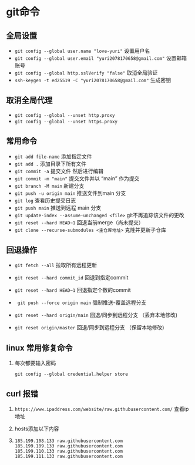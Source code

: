# git命令

## 全局设置

+ ``` git config --global user.name "love-yuri" ``` 设置用户名
+ ``` git config --global user.email "yuri2078170658@gmail.com" ``` 设置邮箱账号
+ ``` git config --global http.sslVerify "false" ``` 取消全局验证
+ `ssh-keygen -t ed25519 -C "yuri2078170658@gmail.com"` 生成密钥

## 取消全局代理

+ ``` git config --global --unset http.proxy ```
+ ``` git config --global --unset https.proxy ```

## 常用命令

+ ``` git add file-name ``` 添加指定文件
+ ``` git add . ``` 添加目录下所有文件
+ ``` git commit -a ``` 提交文件 然后进行编辑
+ ``` git commit -m "main" ``` 提交文件并以 “main” 作为提交
+ ``` git branch -M main ``` 新建分支
+ ``` git push -u origin main ``` 推送文件到main 分支
+ ``` git log ``` 查看历史提交日志
+ ``` git push main ``` 推送到远程 main 分支
+ `git update-index --assume-unchanged <file>` git不再追踪该文件的更改   
+ `git reset --hard HEAD~1` 回退当前merge（尚未提交）
+ `git clone --recurse-submodules <主仓库地址>` 克隆并更新子仓库

## 回退操作

- ```` git fetch --all ```` 拉取所有远程更新
- ``` git reset --hard commit_id ``` 回退到指定commit
- `git reset --hard HEAD~1` 回退指定个数的commit
- ` git push --force origin main` 强制推送-覆盖远程分支

- `git reset --hard origin/main` 回退/同步到远程分支 （丢弃本地修改)
- `git reset origin/master` 回退/同步到远程分支 （保留本地修改)

## linux 常用修复命令

1. 每次都要输入密码

     ` git config --global credential.helper store `

## curl 报错

1. `https://www.ipaddress.com/website/raw.githubusercontent.com/` 查看ip地址

2. hosts添加以下内容

3. ```
   185.199.108.133 raw.githubusercontent.com 
   185.199.109.133 raw.githubusercontent.com 
   185.199.110.133 raw.githubusercontent.com 
   185.199.111.133 raw.githubusercontent.com 
   ```
